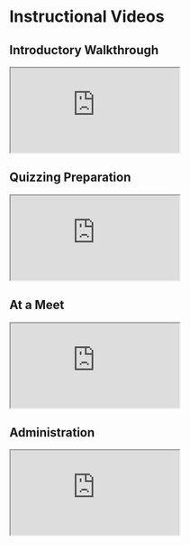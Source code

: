 # Instructional Videos

## Introductory Walkthrough

<iframe
    class="instructional_video"
    src="https://www.youtube.com/embed/yYRJnZR9v3U"
    allow="accelerometer; autoplay; encrypted-media; gyroscope; picture-in-picture"
    allowfullscreen></iframe>

## Quizzing Preparation

<iframe
    class="instructional_video"
    src="https://www.youtube.com/embed/I9zcmKqVCHQ"
    allow="accelerometer; autoplay; encrypted-media; gyroscope; picture-in-picture"
    allowfullscreen></iframe>

## At a Meet

<iframe
    class="instructional_video"
    src="https://www.youtube.com/embed/R4SzkqVMGcU"
    allow="accelerometer; autoplay; encrypted-media; gyroscope; picture-in-picture"
    allowfullscreen></iframe>

## Administration

<iframe
    class="instructional_video"
    src="https://www.youtube.com/embed/ExrDtbiqxsI"
    allow="accelerometer; autoplay; encrypted-media; gyroscope; picture-in-picture"
    allowfullscreen></iframe>
